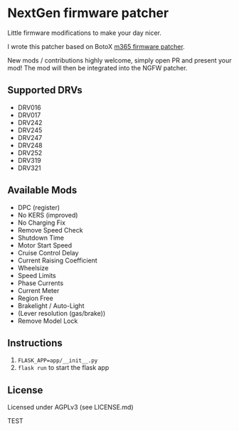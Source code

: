 # NextGen firmware patcher
Little firmware modifications to make your day  nicer.

I wrote this patcher based on BotoX [m365 firmware patcher](https://github.com/BotoX/xiaomi-m365-firmware-patcher).

New mods / contributions highly welcome, simply open PR and present your mod!
The mod will then be integrated into the NGFW patcher.

## Supported DRVs
* DRV016
* DRV017
* DRV242
* DRV245
* DRV247
* DRV248
* DRV252
* DRV319
* DRV321

## Available Mods
* DPC (register)
* No KERS (improved)
* No Charging Fix
* Remove Speed Check
* Shutdown Time
* Motor Start Speed
* Cruise Control Delay
* Current Raising Coefficient
* Wheelsize
* Speed Limits
* Phase Currents
* Current Meter
* Region Free
* Brakelight / Auto-Light
* (Lever resolution (gas/brake))
* Remove Model Lock

## Instructions
1. `FLASK_APP=app/__init__.py`
2. `flask run` to start the flask app

## License
Licensed under AGPLv3 (see LICENSE.md)

TEST
